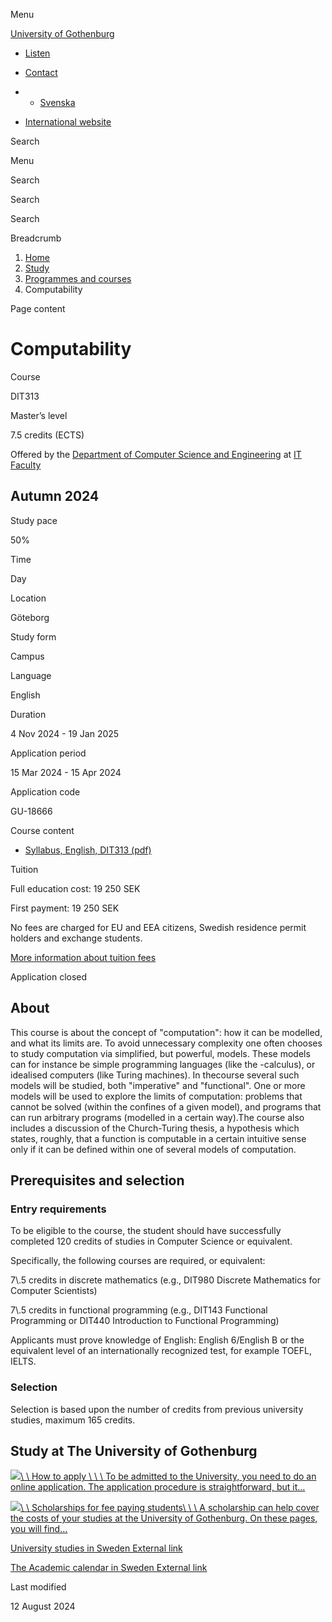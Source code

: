 Menu

[University of Gothenburg](/en)

- [Listen](//app-eu.readspeaker.com/cgi-bin/rsent?customerid=9467&lang=en_uk&readclass=region--content&url=https%3A%2F%2Fwww.gu.se%2Fen%2Fstudy-gothenburg%2Fcomputability-dit313 "Listen with ReadSpeaker")

- [Contact](/en/contact)

- - [Svenska](/studera/hitta-utbildning/berakningsbarhet-dit313)
- [International website](/en/study-gothenburg/computability-dit313)

Search


Menu


Search


Search

Search

Breadcrumb

1. [Home](/en)
2. [Study](/en/study-in-gothenburg)
3. [Programmes and courses](/en/study-in-gothenburg/study-options)
4. Computability


Page content

# Computability

Course


DIT313


Master’s level



7.5 credits (ECTS)



Offered by the
[Department of Computer Science and Engineering](https://www.gu.se/en/computer-science-engineering)
at
[IT Faculty](https://www.gu.se/en/it-faculty)

## Autumn 2024

Study pace


50%

Time


Day

Location


Göteborg

Study form


Campus

Language


English

Duration


4 Nov 2024
\- 19 Jan 2025

Application period


15 Mar 2024
\- 15 Apr 2024

Application code


GU-18666

Course content


- [Syllabus, English, DIT313 (pdf)](https://kursplaner.gu.se/pdf/kurs/en/DIT313)


Tuition


Full education cost: 19 250 SEK

First payment: 19 250 SEK

No fees are charged for EU and EEA citizens, Swedish residence permit holders and exchange students.

[More information about tuition fees](https://www.gu.se/en/study-in-gothenburg/apply/tuition-fees)

Application closed


## About

This course is about the concept of "computation": how it can be modelled, and what its limits are. To avoid unnecessary complexity one often chooses to study computation via simplified, but powerful, models. These models can for instance be simple programming languages (like the -calculus), or idealised computers (like Turing machines). In thecourse several such models will be studied, both "imperative" and "functional". One or more models will be used to explore the limits of computation: problems that cannot be solved (within the confines of a given model), and programs that can run arbitrary programs (modelled in a certain way).The course also includes a discussion of the Church-Turing thesis, a hypothesis which states, roughly, that a function is computable in a certain intuitive sense only if it can be defined within one of several models of computation.

## Prerequisites and selection

### Entry requirements

To be eligible to the course, the student should have successfully completed 120 credits of studies in Computer Science or equivalent.

Specifically, the following courses are required, or equivalent:

7\\.5 credits in discrete mathematics (e.g., DIT980 Discrete Mathematics for Computer Scientists)

7\\.5 credits in functional programming (e.g., DIT143 Functional Programming or DIT440 Introduction to Functional Programming)

Applicants must prove knowledge of English: English 6/English B or the equivalent level of an internationally recognized test, for example TOEFL, IELTS.

### Selection

Selection is based upon the number of credits from previous university studies, maximum 165 credits.

## Study at The University of Gothenburg

[![](/sites/default/files/dynamic-image/dynamic_image_2188_218/public/2020-03/cytonn-photography-ZJEKICY5EXY-unsplash.jpg?media_id=2553&width=1904&height=208)\\
\\
How to apply \\
\\
\\
To be admitted to the University, you need to do an online application. The application procedure is straightforward, but it…](/en/study-in-gothenburg/apply)

[![](/sites/default/files/dynamic-image/dynamic_image_2188_218/public/2024-01/GU-7.jpg?media_id=95188&width=1904&height=208)\\
\\
Scholarships for fee paying students\\
\\
\\
A scholarship can help cover the costs of your studies at the University of Gothenburg. On these pages, you will find…](/en/study-in-gothenburg/apply/scholarships-for-fee-paying-students)

[University studies in Sweden External link](https://www.gu.se/en/study-in-gothenburg/before-you-arrive/university-studies-in-sweden "External link")

[The Academic calendar in Sweden External link](https://www.gu.se/en/study-in-gothenburg/when-you-are-here/academic-calendar "External link")

Last modified


12 August 2024